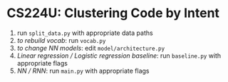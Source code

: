 # CS224U: Clustering Code by Intent
1. run `split_data.py` with appropriate data paths
2. *to rebuild vocab*: run `vocab.py`
3. *to change NN models*: edit `model/architecture.py`
4. *Linear regression / Logistic regression baseline*: run `baseline.py` with appropriate flags
5. *NN / RNN*: run `main.py` with appropriate flags
